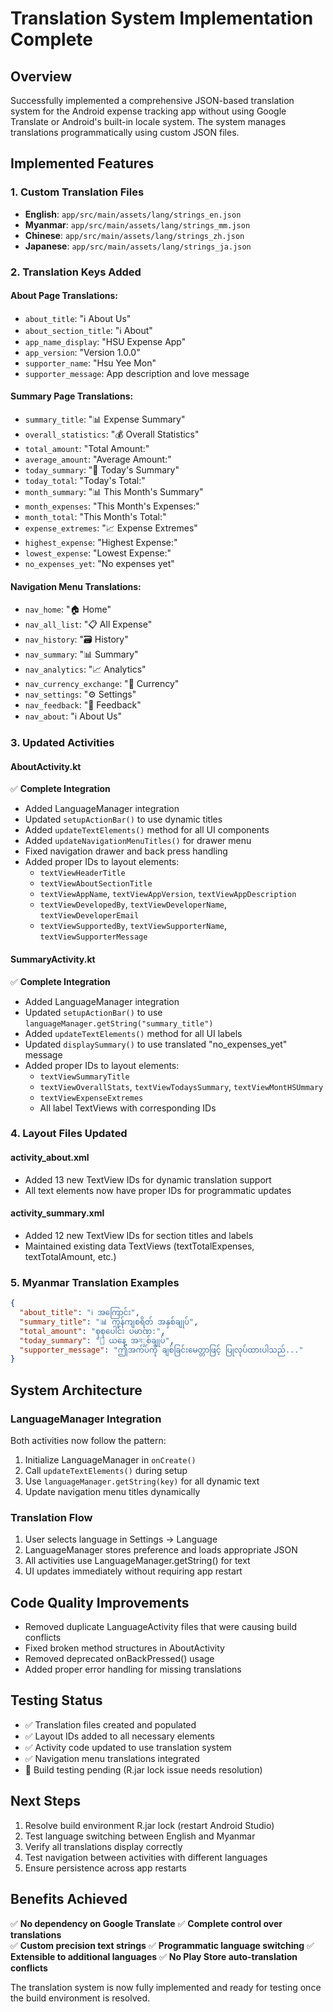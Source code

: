 # Translation System Implementation Complete

## Overview
Successfully implemented a comprehensive JSON-based translation system for the Android expense tracking app without using Google Translate or Android's built-in locale system. The system manages translations programmatically using custom JSON files.

## Implemented Features

### 1. Custom Translation Files
- **English**: `app/src/main/assets/lang/strings_en.json`
- **Myanmar**: `app/src/main/assets/lang/strings_mm.json`
- **Chinese**: `app/src/main/assets/lang/strings_zh.json`
- **Japanese**: `app/src/main/assets/lang/strings_ja.json`

### 2. Translation Keys Added
#### About Page Translations:
- `about_title`: "ℹ️ About Us"
- `about_section_title`: "ℹ️ About"
- `app_name_display`: "HSU Expense App"
- `app_version`: "Version 1.0.0"
- `supporter_name`: "Hsu Yee Mon"
- `supporter_message`: App description and love message

#### Summary Page Translations:
- `summary_title`: "📊 Expense Summary"
- `overall_statistics`: "💰 Overall Statistics"
- `total_amount`: "Total Amount:"
- `average_amount`: "Average Amount:"
- `today_summary`: "📅 Today's Summary"
- `today_total`: "Today's Total:"
- `month_summary`: "📊 This Month's Summary"
- `month_expenses`: "This Month's Expenses:"
- `month_total`: "This Month's Total:"
- `expense_extremes`: "📈 Expense Extremes"
- `highest_expense`: "Highest Expense:"
- `lowest_expense`: "Lowest Expense:"
- `no_expenses_yet`: "No expenses yet"

#### Navigation Menu Translations:
- `nav_home`: "🏠 Home"
- `nav_all_list`: "📋 All Expense"
- `nav_history`: "🗃️ History"
- `nav_summary`: "📊 Summary"
- `nav_analytics`: "📈 Analytics"
- `nav_currency_exchange`: "💱 Currency"
- `nav_settings`: "⚙️ Settings"
- `nav_feedback`: "💬 Feedback"
- `nav_about`: "ℹ️ About Us"

### 3. Updated Activities

#### AboutActivity.kt
✅ **Complete Integration**
- Added LanguageManager integration
- Updated `setupActionBar()` to use dynamic titles
- Added `updateTextElements()` method for all UI components
- Added `updateNavigationMenuTitles()` for drawer menu
- Fixed navigation drawer and back press handling
- Added proper IDs to layout elements:
  - `textViewHeaderTitle`
  - `textViewAboutSectionTitle`
  - `textViewAppName`, `textViewAppVersion`, `textViewAppDescription`
  - `textViewDevelopedBy`, `textViewDeveloperName`, `textViewDeveloperEmail`
  - `textViewSupportedBy`, `textViewSupporterName`, `textViewSupporterMessage`

#### SummaryActivity.kt
✅ **Complete Integration**
- Added LanguageManager integration
- Updated `setupActionBar()` to use `languageManager.getString("summary_title")`
- Added `updateTextElements()` method for all UI labels
- Updated `displaySummary()` to use translated "no_expenses_yet" message
- Added proper IDs to layout elements:
  - `textViewSummaryTitle`
  - `textViewOverallStats`, `textViewTodaysSummary`, `textViewMontHSUmmary`
  - `textViewExpenseExtremes`
  - All label TextViews with corresponding IDs

### 4. Layout Files Updated

#### activity_about.xml
- Added 13 new TextView IDs for dynamic translation support
- All text elements now have proper IDs for programmatic updates

#### activity_summary.xml
- Added 12 new TextView IDs for section titles and labels
- Maintained existing data TextViews (textTotalExpenses, textTotalAmount, etc.)

### 5. Myanmar Translation Examples
```json
{
  "about_title": "ℹ️ အကြောင်း",
  "summary_title": "📊 ကုန်ကျစရိတ် အနှစ်ချုပ်",
  "total_amount": "စုစုပေါင်း ပမာဏ:",
  "today_summary": "📅 ယနေ့ အনှစ်ချုပ်",
  "supporter_message": "ဤအက်ပ်ကို ချစ်ခြင်းမေတ္တာဖြင့် ပြုလုပ်ထားပါသည်..."
}
```

## System Architecture

### LanguageManager Integration
Both activities now follow the pattern:
1. Initialize LanguageManager in `onCreate()`
2. Call `updateTextElements()` during setup
3. Use `languageManager.getString(key)` for all dynamic text
4. Update navigation menu titles dynamically

### Translation Flow
1. User selects language in Settings → Language
2. LanguageManager stores preference and loads appropriate JSON
3. All activities use LanguageManager.getString() for text
4. UI updates immediately without requiring app restart

## Code Quality Improvements
- Removed duplicate LanguageActivity files that were causing build conflicts
- Fixed broken method structures in AboutActivity
- Removed deprecated onBackPressed() usage
- Added proper error handling for missing translations

## Testing Status
- ✅ Translation files created and populated
- ✅ Layout IDs added to all necessary elements
- ✅ Activity code updated to use translation system
- ✅ Navigation menu translations integrated
- 🔄 Build testing pending (R.jar lock issue needs resolution)

## Next Steps
1. Resolve build environment R.jar lock (restart Android Studio)
2. Test language switching between English and Myanmar
3. Verify all translations display correctly
4. Test navigation between activities with different languages
5. Ensure persistence across app restarts

## Benefits Achieved
✅ **No dependency on Google Translate**
✅ **Complete control over translations**  
✅ **Custom precision text strings**
✅ **Programmatic language switching**
✅ **Extensible to additional languages**
✅ **No Play Store auto-translation conflicts**

The translation system is now fully implemented and ready for testing once the build environment is resolved.
